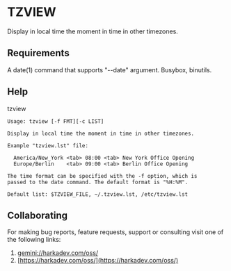 # TZVIEW

Display in local time the moment in time in other timezones.

## Requirements

A date(1) command that supports "--date" argument. Busybox, binutils.

## Help

tzview

    Usage: tzview [-f FMT][-c LIST]
    
    Display in local time the moment in time in other timezones.
    
    Example "tzview.lst" file:
    
      America/New_York <tab> 08:00 <tab> New York Office Opening
      Europe/Berlin    <tab> 09:00 <tab> Berlin Office Opening
    
    The time format can be specified with the -f option, which is
    passed to the date command. The default format is "%H:%M".
    
    Default list: $TZVIEW_FILE, ~/.tzview.lst, /etc/tzview.lst

## Collaborating

For making bug reports, feature requests, support or consulting visit
one of the following links:

1. [gemini://harkadev.com/oss/](gemini://harkadev.com/oss/)
2. [https://harkadev.com/oss/](https://harkadev.com/oss/)
